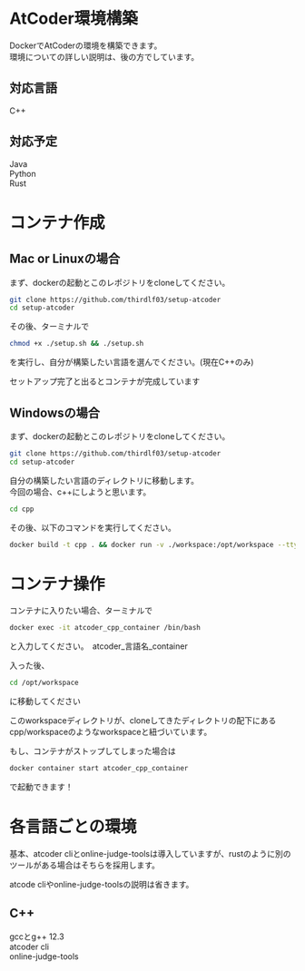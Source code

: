 # AtCoder環境構築
DockerでAtCoderの環境を構築できます。  
環境についての詳しい説明は、後の方でしています。

## 対応言語
C++

## 対応予定
Java   
Python  
Rust  


# コンテナ作成
## Mac or Linuxの場合
まず、dockerの起動とこのレポジトリをcloneしてください。  
```bash
git clone https://github.com/thirdlf03/setup-atcoder
cd setup-atcoder
```

その後、ターミナルで
```bash
chmod +x ./setup.sh && ./setup.sh
```
を実行し、自分が構築したい言語を選んでください。(現在C++のみ)

セットアップ完了と出るとコンテナが完成しています


## Windowsの場合
まず、dockerの起動とこのレポジトリをcloneしてください。  
```bash
git clone https://github.com/thirdlf03/setup-atcoder
cd setup-atcoder
```
自分の構築したい言語のディレクトリに移動します。  
今回の場合、c++にしようと思います。  
```bash
cd cpp
```
その後、以下のコマンドを実行してください。
```bash
docker build -t cpp . && docker run -v ./workspace:/opt/workspace --tty --name atcoder_cpp_container -d cpp
```


# コンテナ操作
コンテナに入りたい場合、ターミナルで
```bash
docker exec -it atcoder_cpp_container /bin/bash
```
と入力してください。　atcoder_言語名_container

入った後、
```bash
cd /opt/workspace
```
に移動してください

このworkspaceディレクトリが、cloneしてきたディレクトリの配下にあるcpp/workspaceのようなworkspaceと紐づいています。


もし、コンテナがストップしてしまった場合は
```bash
docker container start atcoder_cpp_container
```
で起動できます！

# 各言語ごとの環境
基本、atcoder cliとonline-judge-toolsは導入していますが、rustのように別のツールがある場合はそちらを採用します。

atcode cliやonline-judge-toolsの説明は省きます。

## C++
gccとg++ 12.3  
atcoder cli  
online-judge-tools 